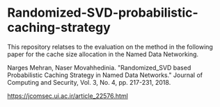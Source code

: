 # Randomized-SVD-probabilistic-caching-strategy

This repository relatses to the evaluation on the method in the following paper for the cache size allocation in the Named Data Networking.

Narges Mehran, Naser Movahhedinia. "Randomized_SVD based Probabilistic Caching Strategy in Named Data Networks." Journal of Computing and Security, Vol. 3, No. 4, pp. 217-231, 2018.

https://jcomsec.ui.ac.ir/article_22576.html
